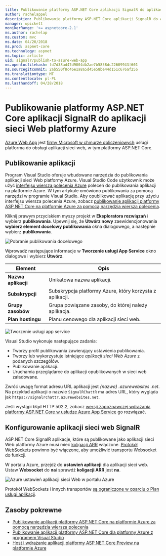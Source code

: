 ```yaml
---
title: Publikowanie platformy ASP.NET Core aplikacji SignalR do aplikacji sieci Web platformy Azure
author: rachelappel
description: Publikowanie platformy ASP.NET Core aplikacji SignalR do aplikacji sieci Web platformy Azure
manager: wpickett
monikerRange: '>= aspnetcore-2.1'
ms.author: rachelap
ms.custom: mvc
ms.date: 04/20/2018
ms.prod: aspnet-core
ms.technology: aspnet
ms.topic: article
uid: signalr/publish-to-azure-web-app
ms.openlocfilehash: fd7d38ad47d9004db2ae7b5858dc22609943f601
ms.sourcegitcommit: 2ab550f8c46e1a8a5d45e58be44d151c676af256
ms.translationtype: MT
ms.contentlocale: pl-PL
ms.lasthandoff: 04/28/2018
---
```

# <a name="publish-an-aspnet-core-signalr-app-to-an-azure-web-app"></a>Publikowanie platformy ASP.NET Core aplikacji SignalR do aplikacji sieci Web platformy Azure

[Azure Web App](/azure/app-service/app-service-web-overview) jest [firmy Microsoft w chmurze obliczeniowych](https://azure.microsoft.com/) usługi platforma do obsługi aplikacji sieci web, w tym platformy ASP.NET Core.

## <a name="publish-the-app"></a>Publikowanie aplikacji

Program Visual Studio oferuje wbudowane narzędzia do publikowania aplikacji sieci Web platformy Azure. Visual Studio Code użytkownik może użyć [interfejsu wiersza polecenia Azure](/cli/azure) poleceń do publikowania aplikacji na platformie Azure. W tym artykule omówiono publikowania za pomocą narzędzi w programie Visual Studio. Aby opublikować aplikację przy użyciu interfejsu wiersza polecenia Azure, zobacz [publikowanie aplikacji platformy ASP.NET Core na platformie Azure za pomocą narzędzia wiersza polecenia](xref:tutorials/publish-to-azure-webapp-using-cli).

Kliknij prawym przyciskiem myszy projekt w **Eksploratora rozwiązań** i wybierz **publikowania**. Upewnij się, że **Utwórz nowy** zaewidencjonowania **wybierz element docelowy publikowania** okna dialogowego, a następnie wybierz **publikowania**.

![Pobranie publikowania docelowego](publish-to-azure-web-app/_static/pick-publish-target-dialog.png)

Wprowadź następujące informacje w **Tworzenie usługi App Service** okno dialogowe i wybierz **Utwórz**.

| Element | Opis |
| ---- | ----------- |
| **Nazwa aplikacji** | Unikatowa nazwa aplikacji. |
| **Subskrypcji** | Subskrypcja platformy Azure, który korzysta z aplikacji. |
| **Grupy zasobów** | Grupa powiązane zasoby, do której należy aplikacja.  |
| **Plan hostingu** | Planu cenowego dla aplikacji sieci web. |

![Tworzenie usługi app service](publish-to-azure-web-app/_static/create-app-service-dialog.png)

Visual Studio wykonuje następujące zadania:

* Tworzy profil publikowania zawierający ustawienia publikowania.
* Tworzy lub wykorzystuje istniejące *aplikacji sieci Web Azure* z podanych szczegółów.
* Publikowanie aplikacji.
* Uruchamia przeglądarce do aplikacji opublikowanych w sieci web załadowane.

Zwróć uwagę format adresu URL aplikacji jest *{nazwa} .azurewebsites .net*. Na przykład aplikacji o nazwie `SignalRChattR` ma adres URL, który wygląda jak `https://signalrchattr.azurewebsites.net`.

Jeśli wystąpi błąd HTTP 502.2, zobacz [wersji zapoznawczej wdrażania platformy ASP.NET Core w usłudze Azure App Service](xref:host-and-deploy/azure-apps/index) go rozwiązać.

## <a name="configure-signalr-web-app"></a>Konfigurowanie aplikacji sieci web SignalR

ASP.NET Core SignalR aplikacje, które są publikowane jako aplikacji sieci Web platformy Azure musi mieć [koligacji ARR](https://en.wikipedia.org/wiki/Application_Request_Routing) włączone. [Protokół WebSockets](xref:fundamentals/websockets) powinno być włączone, aby umożliwić transportu Websocket do funkcji.

W portalu Azure, przejdź do **ustawień aplikacji** dla aplikacji sieci web. Ustaw **Websocket** do **na**i sprawdź **koligacji ARR** jest **na**.

![Azure ustawień aplikacji sieci Web w portalu Azure](publish-to-azure-web-app/_static/azure-web-app-settings.png)

 Protokół WebSockets i innych transportów [są ograniczone w oparciu o Plan usługi aplikacji](/azure/azure-subscription-service-limits#app-service-limits).

## <a name="related-resources"></a>Zasoby pokrewne

* [Publikowanie aplikacji platformy ASP.NET Core na platformie Azure za pomocą narzędzia wiersza polecenia](xref:tutorials/publish-to-azure-webapp-using-cli?tabs=windows)
* [Publikowanie aplikacji platformy ASP.NET Core dla platformy Azure z programem Visual Studio](xref:tutorials/publish-to-azure-webapp-using-vs)
* [Host i wdrażanie aplikacji platformy ASP.NET Core Preview na platformie Azure](xref:host-and-deploy/azure-apps/index#deploy-aspnet-core-preview-release-to-azure-app-service)
